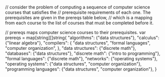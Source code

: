 // consider the problem of computing a sequence of computer science courses that satisfies the
// prerequisite requirements of each one. The prerequisites are given in the prereqs table below,
// which is a mapping from each course to the list of courses that must be completed before it.

// prereqs maps computer science courses to their prerequisites.
var prereqs = map[string][]string{
    "algorithms": {"data structures"},
    "calculus": {"linear algebra"},
    "compilers": {
        "data structures",
        "formal languages",
        "computer organization",
    }, 
    "data structures": {"discrete math"},
    "databases": {"data structures"},
    "discrete math": {"intro to programming"},
    "formal languages": {"discrete math"},
    "networks": {"operating systems"},
    "operating systems": {"data structures", "computer organization"},
    "programming languages": {"data structures", "computer organization"},
}